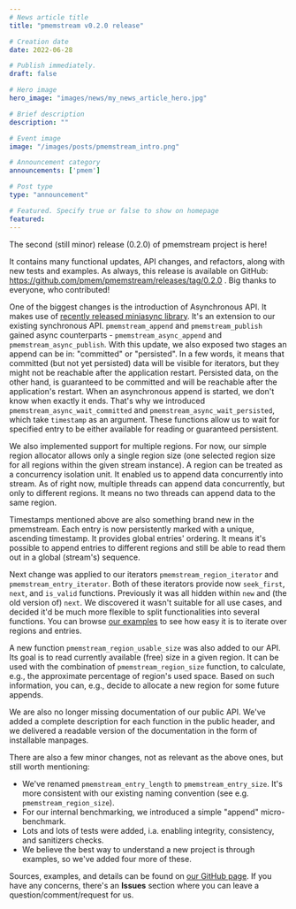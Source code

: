 ```yaml
---
# News article title
title: "pmemstream v0.2.0 release"

# Creation date
date: 2022-06-28

# Publish immediately. 
draft: false

# Hero image
hero_image: "images/news/my_news_article_hero.jpg"

# Brief description
description: ""

# Event image
image: "/images/posts/pmemstream_intro.png"

# Announcement category
announcements: ['pmem']

# Post type
type: "announcement"

# Featured. Specify true or false to show on homepage
featured: 
---
```


The second (still minor) release (0.2.0) of pmemstream project is here!

It contains many functional updates, API changes, and refactors, along with new tests and examples.
As always, this release is available on GitHub: https://github.com/pmem/pmemstream/releases/tag/0.2.0 .
Big thanks to everyone, who contributed!

One of the biggest changes is the introduction of Asynchronous API. It makes use of
[recently released miniasync library](/announcements/2022/miniasync-v0-1-0-release/).
It's an extension to our existing synchronous API. `pmemstream_append` and `pmemstream_publish`
gained async counterparts - `pmemstream_async_append` and `pmemstream_async_publish`. With this update,
we also exposed two stages an append can be in: "committed" or "persisted". In a few words, it means that
committed (but not yet persisted) data will be visible for iterators, but they might not be reachable
after the application restart. Persisted data, on the other hand, is guaranteed to be committed and will
be reachable after the application's restart. When an asynchronous append is started, we don't know when
exactly it ends. That's why we introduced `pmemstream_async_wait_committed` and `pmemstream_async_wait_persisted`,
which take `timestamp` as an argument. These functions allow us to wait for specified entry to be
either available for reading or guaranteed persistent.

We also implemented support for multiple regions. For now, our simple region allocator allows
only a single region size (one selected region size for all regions within the given stream instance).
A region can be treated as a concurrency isolation unit. It enabled us to append data concurrently into
stream. As of right now, multiple threads can append data concurrently, but only to different regions.
It means no two threads can append data to the same region.

Timestamps mentioned above are also something brand new in the pmemstream. Each entry is now persistently
marked with a unique, ascending timestamp. It provides global entries' ordering. It means it's possible
to append entries to different regions and still be able to read them out in a global (stream's) sequence.

Next change was applied to our iterators `pmemstream_region_iterator` and `pmemstream_entry_iterator`.
Both of these iterators provide now `seek_first`, `next`, and `is_valid` functions. Previously
it was all hidden within `new` and (the old version of) `next`. We discovered it wasn't suitable for
all use cases, and decided it'd be much more flexible to split functionalities into several
functions. You can browse [our examples](https://github.com/pmem/pmemstream/tree/master/examples)
to see how easy it is to iterate over regions and entries.

A new function `pmemstream_region_usable_size` was also added to our API. Its goal is to read currently
available (free) size in a given region. It can be used with the combination of `pmemstream_region_size`
function, to calculate, e.g., the approximate percentage of region's used space. Based on such information,
you can, e.g., decide to allocate a new region for some future appends.

We are also no longer missing documentation of our public API. We've added a complete description
for each function in the public header, and we delivered a readable version of the documentation
in the form of installable manpages.

There are also a few minor changes, not as relevant as the above ones, but still worth mentioning:
- We've renamed `pmemstream_entry_length` to `pmemstream_entry_size`. It's more consistent with our existing
    naming convention (see e.g. `pmemstream_region_size`).
- For our internal benchmarking, we introduced a simple "append" micro-benchmark.
- Lots and lots of tests were added, i.a. enabling integrity, consistency, and sanitizers checks.
- We believe the best way to understand a new project is through examples, so we've added four more of these.

Sources, examples, and details can be found on [our GitHub page](https://github.com/pmem/pmemstream).
If you have any concerns, there's an **Issues** section where you can leave a question/comment/request for us.
